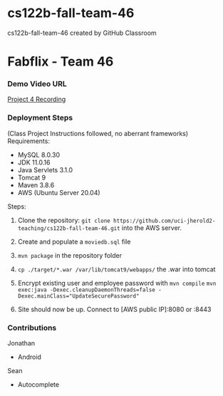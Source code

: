 # cs122b-fall-team-46
cs122b-fall-team-46 created by GitHub Classroom


# Fabflix - Team 46

### Demo Video URL
[Project 4 Recording](https://www.youtube.com/watch?v=Zz4Tzo7BF94)

### Deployment Steps
(Class Project Instructions followed, no aberrant frameworks)
Requirements:
* MySQL 8.0.30
* JDK 11.0.16
* Java Servlets 3.1.0
* Tomcat 9
* Maven 3.8.6
* AWS (Ubuntu Server 20.04)

Steps:
1. Clone the repository: `git clone https://github.com/uci-jherold2-teaching/cs122b-fall-team-46.git` into the AWS server.

2. Create and populate a `moviedb.sql` file

3. `mvn package` in the repository folder

4. `cp ./target/*.war /var/lib/tomcat9/webapps/` the .war into tomcat

5. Encrypt existing user and employee password with  `mvn compile`  `mvn exec:java -Dexec.cleanupDaemonThreads=false -Dexec.mainClass="UpdateSecurePassword"`

6. Site should now be up. Connect to [AWS public IP]:8080 or :8443



### Contributions

Jonathan
- Android

Sean
- Autocomplete
